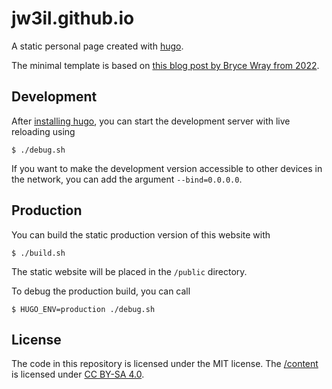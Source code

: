 # jw3il.github.io

A static personal page created with [hugo](https://gohugo.io/).

The minimal template is based on [this blog post by Bryce Wray from 2022](https://www.brycewray.com/posts/2022/07/really-getting-started-hugo-four-steps/).

## Development

After [installing hugo](https://gohugo.io/installation/), you can start the development server with live reloading using

```
$ ./debug.sh
```

If you want to make the development version accessible to other devices in the network, you can add the argument `--bind=0.0.0.0`.

## Production

You can build the static production version of this website with

```
$ ./build.sh
```

The static website will be placed in the `/public` directory.

To debug the production build, you can call

```
$ HUGO_ENV=production ./debug.sh
```

## License

The code in this repository is licensed under the MIT license.
The [/content](/content) is licensed under [CC BY-SA 4.0](https://creativecommons.org/licenses/by-sa/4.0/deed.en).
